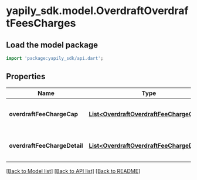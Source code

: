 # yapily_sdk.model.OverdraftOverdraftFeesCharges

## Load the model package
```dart
import 'package:yapily_sdk/api.dart';
```

## Properties
Name | Type | Description | Notes
------------ | ------------- | ------------- | -------------
**overdraftFeeChargeCap** | [**List&lt;OverdraftOverdraftFeeChargeCap&gt;**](OverdraftOverdraftFeeChargeCap.md) |  | [optional] [default to const []]
**overdraftFeeChargeDetail** | [**List&lt;OverdraftOverdraftFeeChargeDetail&gt;**](OverdraftOverdraftFeeChargeDetail.md) |  | [optional] [default to const []]

[[Back to Model list]](../README.md#documentation-for-models) [[Back to API list]](../README.md#documentation-for-api-endpoints) [[Back to README]](../README.md)


